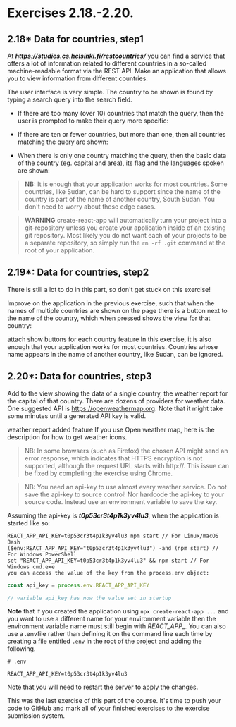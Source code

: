 # Exercises 2.18.-2.20.

## 2.18* Data for countries, step1

At ***https://studies.cs.helsinki.fi/restcountries/***  you can find a service that offers a lot of information related to different countries in a so-called machine-readable format via the REST API. Make an application that allows you to view information from different countries.

The user interface is very simple. The country to be shown is found by typing a search query into the search field.

- If there are too many (over 10) countries that match the query, then the user is prompted to make their query more specific:

- If there are ten or fewer countries, but more than one, then all countries matching the query are shown:

- When there is only one country matching the query, then the basic data of the country (eg. capital and area), its flag and the languages spoken are shown:

>**NB:** It is enough that your application works for most countries. Some countries, like Sudan, can be hard to support since the name of the country is part of the name of another country, South Sudan. You don't need to worry about these edge cases.

>**WARNING** create-react-app will automatically turn your project into a git-repository unless you create your application inside of an existing git repository. Most likely you do not want each of your projects to be a separate repository, so simply run the `rm -rf .git` command at the root of your application.

## 2.19*: Data for countries, step2

There is still a lot to do in this part, so don't get stuck on this exercise!

Improve on the application in the previous exercise, such that when the names of multiple countries are shown on the page there is a button next to the name of the country, which when pressed shows the view for that country:

attach show buttons for each country feature
In this exercise, it is also enough that your application works for most countries. Countries whose name appears in the name of another country, like Sudan, can be ignored.

## 2.20*: Data for countries, step3

Add to the view showing the data of a single country, the weather report for the capital of that country. There are dozens of providers for weather data. One suggested API is https://openweathermap.org. Note that it might take some minutes until a generated API key is valid.

weather report added feature
If you use Open weather map, here is the description for how to get weather icons.

>NB: In some browsers (such as Firefox) the chosen API might send an error response, which indicates that HTTPS encryption is not supported, although the request URL starts with http://. This issue can be fixed by completing the exercise using Chrome.

>NB: You need an api-key to use almost every weather service. Do not save the api-key to source control! Nor hardcode the api-key to your source code. Instead use an environment variable to save the key.

Assuming the api-key is ***t0p53cr3t4p1k3yv4lu3***, when the application is started like so:

```
REACT_APP_API_KEY=t0p53cr3t4p1k3yv4lu3 npm start // For Linux/macOS Bash
($env:REACT_APP_API_KEY="t0p53cr3t4p1k3yv4lu3") -and (npm start) // For Windows PowerShell
set "REACT_APP_API_KEY=t0p53cr3t4p1k3yv4lu3" && npm start // For Windows cmd.exe
you can access the value of the key from the process.env object:
```

```javascript
const api_key = process.env.REACT_APP_API_KEY

// variable api_key has now the value set in startup
```

**Note** that if you created the application using `npx create-react-app ...` and you want to use a different name for your environment variable then the environment variable name must still begin with *REACT_APP_.* You can also use a .envfile rather than defining it on the command line each time by creating a file entitled `.env` in the root of the project and adding the following.

```
# .env

REACT_APP_API_KEY=t0p53cr3t4p1k3yv4lu3
```

Note that you will need to restart the server to apply the changes.

This was the last exercise of this part of the course. It's time to push your code to GitHub and mark all of your finished exercises to the exercise submission system.